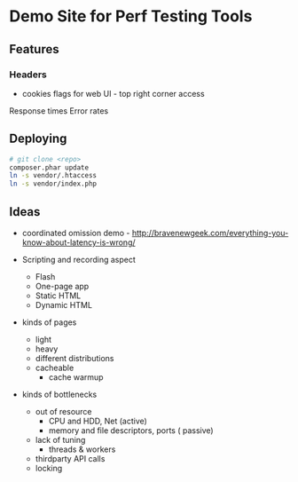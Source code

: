 # Demo Site for Perf Testing Tools

## Features

### Headers
+ cookies flags for web UI - top right corner access

Response times
Error rates


## Deploying
```bash
# git clone <repo>
composer.phar update
ln -s vendor/.htaccess
ln -s vendor/index.php
```

## Ideas

- coordinated omission demo - http://bravenewgeek.com/everything-you-know-about-latency-is-wrong/
- Scripting and recording aspect
  - Flash
  - One-page app
  - Static HTML
  - Dynamic HTML

- kinds of pages
    - light
    - heavy
    - different distributions
    - cacheable
        - cache warmup
- kinds of bottlenecks
    - out of resource
        - CPU and HDD, Net (active)
        - memory and file descriptors, ports ( passive)
    - lack of tuning
      - threads & workers
    - thirdparty API calls
    - locking
